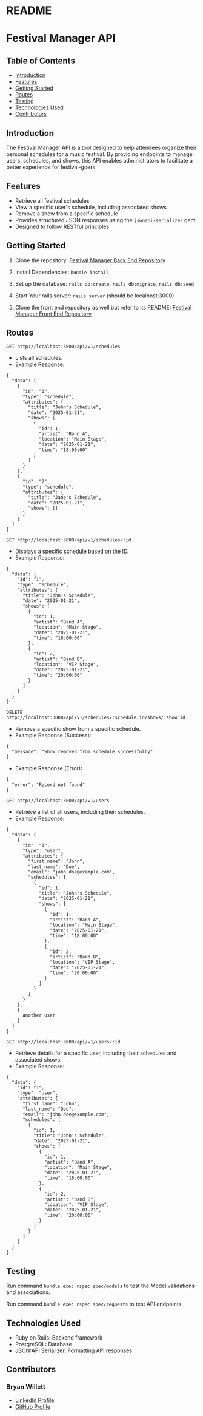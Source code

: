 # README

# Festival Manager API

## Table of Contents

- [Introduction](#introduction)
- [Features](#features)
- [Getting Started](#getting-started)
- [Routes](#routes)
- [Testing](#testing)
- [Technologies Used](#technologies-used)
- [Contributors](#contributors)

## Introduction
The Festival Manager API is a tool designed to help attendees organize their personal schedules for a music festival. By providing endpoints to manage users, schedules, and shows, this API enables administrators to facilitate a better experience for festival-goers.

## Features

- Retrieve all festival schedules
- View a specific user's schedule, including associated shows
- Remove a show from a specific schedule
- Provides structured JSON responses using the `jsonapi-serializer` gem
- Designed to follow RESTful principles

## Getting Started

1. Clone the repository: [Festival Manager Back End Repository](https://github.com/bwillett2003/festival-manager-be)
2. Install Dependencies:
```bundle install```
3. Set up the database: 
```rails db:create```,
```rails db:migrate```,
```rails db:seed```
4. Start Your rails server: 
```rails server```
(should be localhost:3000)

5. Clone the front end repository as well but refer to its README: [Festival Manager Front End Repository](https://github.com/bwillett2003/festival-manager-fe)

## Routes

```GET http://localhost:3000/api/v1/schedules```
- Lists all schedules.
- Example Response:
```
{
  "data": [
    {
      "id": "1",
      "type": "schedule",
      "attributes": {
        "title": "John's Schedule",
        "date": "2025-01-21",
        "shows": [
          {
            "id": 1,
            "artist": "Band A",
            "location": "Main Stage",
            "date": "2025-01-21",
            "time": "18:00:00"
          }
        ]
      }
    },
    {
      "id": "2",
      "type": "schedule",
      "attributes": {
        "title": "Jane's Schedule",
        "date": "2025-01-21",
        "shows": []
      }
    }
  ]
}
```

```GET http://localhost:3000/api/v1/schedules/:id```
- Displays a specific schedule based on the ID.
- Example Response:
```
{
  "data": {
    "id": "1",
    "type": "schedule",
    "attributes": {
      "title": "John's Schedule",
      "date": "2025-01-21",
      "shows": [
        {
          "id": 1,
          "artist": "Band A",
          "location": "Main Stage",
          "date": "2025-01-21",
          "time": "18:00:00"
        },
        {
          "id": 2,
          "artist": "Band B",
          "location": "VIP Stage",
          "date": "2025-01-21",
          "time": "20:00:00"
        }
      ]
    }
  }
}
```

```DELETE http://localhost:3000/api/v1/schedules/:schedule_id/shows/:show_id```
- Remove a specific show from a specific schedule.
- Example Response (Success):
```
{
  "message": "Show removed from schedule successfully"
}
```
- Example Response (Error):
```
{
  "error": "Record not found"
}
```

```GET http://localhost:3000/api/v1/users```
- Retrieve a list of all users, including their schedules.
- Example Response:
```
{
  "data": [
    {
      "id": "1",
      "type": "user",
      "attributes": {
        "first_name": "John",
        "last_name": "Doe",
        "email": "john.doe@example.com",
        "schedules": [
          {
            "id": 1,
            "title": "John's Schedule",
            "date": "2025-01-21",
            "shows": [
              {
                "id": 1,
                "artist": "Band A",
                "location": "Main Stage",
                "date": "2025-01-21",
                "time": "18:00:00"
              },
              {
                "id": 2,
                "artist": "Band B",
                "location": "VIP Stage",
                "date": "2025-01-21",
                "time": "20:00:00"
              }
            ]
          }
        ]
      }
    },
    {
      another user
    }
  ]
}
```

```GET http://localhost:3000/api/v1/users/:id```
- Retrieve details for a specific user, including their schedules and associated shows.
- Example Response:
```
{
  "data": {
    "id": "1",
    "type": "user",
    "attributes": {
      "first_name": "John",
      "last_name": "Doe",
      "email": "john.doe@example.com",
      "schedules": [
        {
          "id": 1,
          "title": "John's Schedule",
          "date": "2025-01-21",
          "shows": [
            {
              "id": 1,
              "artist": "Band A",
              "location": "Main Stage",
              "date": "2025-01-21",
              "time": "18:00:00"
            },
            {
              "id": 2,
              "artist": "Band B",
              "location": "VIP Stage",
              "date": "2025-01-21",
              "time": "20:00:00"
            }
          ]
        }
      ]
    }
  }
}
```

## Testing

Run command ```bundle exec rspec spec/models``` to test the Model validations and associations.

Run command ```bundle exec rspec spec/requests``` to test API endpoints.

## Technologies Used
- Ruby on Rails: Backend framework
- PostgreSQL: Database
- JSON:API Serializer: Formatting API responses

## Contributors

### Bryan Willett
- [LinkedIn Profile](https://www.linkedin.com/in/bryan--willett)
- [GitHub Profile](https://github.com/bwillett2003)
